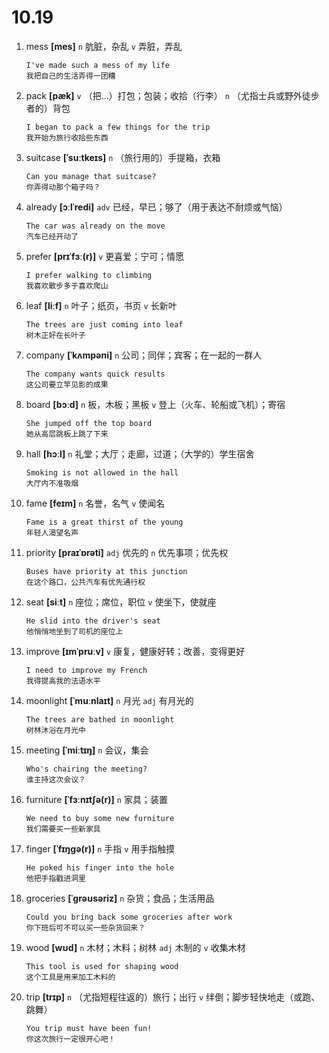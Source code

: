 # 10.19

1. mess **[mes]** `n` 肮脏，杂乱 `v` 弄脏，弄乱

   ```
   I've made such a mess of my life
   我把自己的生活弄得一团糟
   ```

2. pack **[pæk]** `v` （把...）打包；包装；收拾（行李） `n` （尤指士兵或野外徒步者的）背包

   ```
   I began to pack a few things for the trip
   我开始为旅行收拾些东西
   ```

3. suitcase **[ˈsuːtkeɪs]** `n` （旅行用的）手提箱，衣箱

   ```
   Can you manage that suitcase?
   你弄得动那个箱子吗？
   ```

4. already **[ɔːlˈredi]** `adv` 已经，早已；够了（用于表达不耐烦或气恼）

   ```
   The car was already on the move
   汽车已经开动了
   ```

5. prefer **[prɪˈfɜː(r)]** `v` 更喜爱；宁可；情愿

   ```
   I prefer walking to climbing
   我喜欢散步多于喜欢爬山
   ```

6. leaf **[liːf]** `n` 叶子；纸页，书页 `v` 长新叶

   ```
   The trees are just coming into leaf
   树木正好在长叶子
   ```

7. company **[ˈkʌmpəni]** `n` 公司；同伴；宾客；在一起的一群人

   ```
   The company wants quick results
   这公司要立竿见影的成果
   ```

8. board **[bɔːd]** `n` 板，木板；黑板 `v` 登上（火车、轮船或飞机）；寄宿

   ```
   She jumped off the top board
   她从高层跳板上跳了下来
   ```

9. hall **[hɔːl]** `n` 礼堂；大厅；走廊，过道；（大学的）学生宿舍

   ```
   Smoking is not allowed in the hall
   大厅内不准吸烟
   ```

10. fame **[feɪm]** `n` 名誉，名气 `v` 使闻名

    ```
    Fame is a great thirst of the young
    年轻人渴望名声
    ```

11. priority **[praɪˈɒrəti]** `adj` 优先的 `n` 优先事项；优先权

    ```
    Buses have priority at this junction
    在这个路口，公共汽车有优先通行权
    ```

12. seat **[siːt]** `n` 座位；席位，职位 `v` 使坐下，使就座

    ```
    He slid into the driver's seat
    他悄悄地坐到了司机的座位上
    ```

13. improve **[ɪmˈpruːv]** `v` 康复，健康好转；改善，变得更好

    ```
    I need to improve my French
    我得提高我的法语水平
    ```

14. moonlight **[ˈmuːnlaɪt]** `n` 月光 `adj` 有月光的

    ```
    The trees are bathed in moonlight
    树林沐浴在月光中
    ```

15. meeting **[ˈmiːtɪŋ]** `n` 会议，集会

    ```
    Who's chairing the meeting?
    谁主持这次会议？
    ```

16. furniture **[ˈfɜːnɪtʃə(r)]** `n` 家具；装置

    ```
    We need to buy some new furniture
    我们需要买一些新家具
    ```

17. finger **[ˈfɪŋɡə(r)]** `n` 手指 `v` 用手指触摸

    ```
    He poked his finger into the hole
    他把手指戳进洞里
    ```

18. groceries **[ˈɡrəʊsəriz]** `n` 杂货；食品；生活用品

    ```
    Could you bring back some groceries after work
    你下班后可不可以买一些杂货回来？
    ```

19. wood **[wʊd]** `n` 木材；木料；树林 `adj` 木制的 `v` 收集木材

    ```
    This tool is used for shaping wood
    这个工具是用来加工木料的
    ```

20. trip **[trɪp]** `n` （尤指短程往返的）旅行；出行 `v` 绊倒；脚步轻快地走（或跑、跳舞）

    ```
    You trip must have been fun!
    你这次旅行一定很开心吧！
    ```

